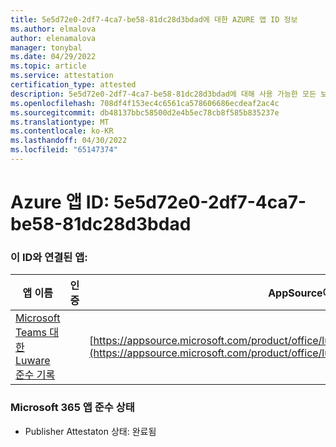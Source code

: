 ```yaml
---
title: 5e5d72e0-2df7-4ca7-be58-81dc28d3bdad에 대한 AZURE 앱 ID 정보
ms.author: elmalova
author: elenamalova
manager: tonybal
ms.date: 04/29/2022
ms.topic: article
ms.service: attestation
certification_type: attested
description: 5e5d72e0-2df7-4ca7-be58-81dc28d3bdad에 대해 사용 가능한 모든 보안 및 규정 준수 정보입니다.
ms.openlocfilehash: 708df4f153ec4c6561ca578606686ecdeaf2ac4c
ms.sourcegitcommit: db48137bbc58500d2e4b5ec78cb8f585b835237e
ms.translationtype: MT
ms.contentlocale: ko-KR
ms.lasthandoff: 04/30/2022
ms.locfileid: "65147374"
---
```

# <a name="azure-app-id-5e5d72e0-2df7-4ca7-be58-81dc28d3bdad"></a>Azure 앱 ID: 5e5d72e0-2df7-4ca7-be58-81dc28d3bdad


### <a name="apps-associated-with-this-id"></a>이 ID와 연결된 앱:
| **앱 이름** | **인증** | **AppSource에서 보기** |
|--------------|---------------|-----------------------|
| [Microsoft Teams 대한 Luware 준수 기록](../forward/luwareagzurich.recording_azure_marketplace.md) |  | [https://appsource.microsoft.com/product/office/luwareagzurich.recording_azure_marketplace](https://appsource.microsoft.com/product/office/luwareagzurich.recording_azure_marketplace) |

### <a name="microsoft-365-app-compliance-status"></a>Microsoft 365 앱 준수 상태
- Publisher Attestaton 상태: 완료됨
